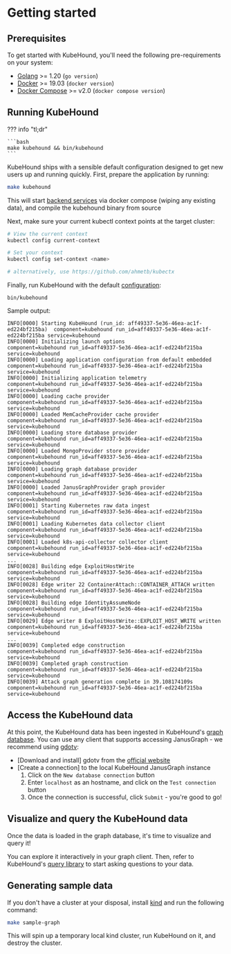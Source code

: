 # Getting started

## Prerequisites

To get started with KubeHound, you'll need the following pre-requirements on your system:

- [Golang](https://go.dev/doc/install) >= 1.20 (`go version`)
- [Docker](https://docs.docker.com/engine/install/) >= 19.03 (`docker version`)
- [Docker Compose](https://docs.docker.com/compose/compose-file/compose-versioning/) >= v2.0 (`docker compose version`)

## Running KubeHound

??? info "tl;dr"

    ```bash
    make kubehound && bin/kubehound
    ```

KubeHound ships with a sensible default configuration designed to get new users up and running quickly. First, prepare the application by running:

```bash
make kubehound
```

This will start [backend services](../architecture.md) via docker compose (wiping any existing data), and compile the kubehound binary from source

Next, make sure your current kubectl context points at the target cluster:

```bash
# View the current context
kubectl config current-context

# Set your context
kubectl config set-context <name>

# alternatively, use https://github.com/ahmetb/kubectx
```

Finally, run KubeHound with the default [configuration](TODO):

```
bin/kubehound
```

Sample output:

```text
INFO[0000] Starting KubeHound (run_id: aff49337-5e36-46ea-ac1f-ed224bf215ba)  component=kubehound run_id=aff49337-5e36-46ea-ac1f-ed224bf215ba service=kubehound
INFO[0000] Initializing launch options                   component=kubehound run_id=aff49337-5e36-46ea-ac1f-ed224bf215ba service=kubehound
INFO[0000] Loading application configuration from default embedded  component=kubehound run_id=aff49337-5e36-46ea-ac1f-ed224bf215ba service=kubehound
INFO[0000] Initializing application telemetry            component=kubehound run_id=aff49337-5e36-46ea-ac1f-ed224bf215ba service=kubehound
INFO[0000] Loading cache provider                        component=kubehound run_id=aff49337-5e36-46ea-ac1f-ed224bf215ba service=kubehound
INFO[0000] Loaded MemCacheProvider cache provider        component=kubehound run_id=aff49337-5e36-46ea-ac1f-ed224bf215ba service=kubehound
INFO[0000] Loading store database provider               component=kubehound run_id=aff49337-5e36-46ea-ac1f-ed224bf215ba service=kubehound
INFO[0000] Loaded MongoProvider store provider           component=kubehound run_id=aff49337-5e36-46ea-ac1f-ed224bf215ba service=kubehound
INFO[0000] Loading graph database provider               component=kubehound run_id=aff49337-5e36-46ea-ac1f-ed224bf215ba service=kubehound
INFO[0000] Loaded JanusGraphProvider graph provider      component=kubehound run_id=aff49337-5e36-46ea-ac1f-ed224bf215ba service=kubehound
INFO[0001] Starting Kubernetes raw data ingest           component=kubehound run_id=aff49337-5e36-46ea-ac1f-ed224bf215ba service=kubehound
INFO[0001] Loading Kubernetes data collector client      component=kubehound run_id=aff49337-5e36-46ea-ac1f-ed224bf215ba service=kubehound
INFO[0001] Loaded k8s-api-collector collector client     component=kubehound run_id=aff49337-5e36-46ea-ac1f-ed224bf215ba service=kubehound
...
INFO[0028] Building edge ExploitHostWrite                component=kubehound run_id=aff49337-5e36-46ea-ac1f-ed224bf215ba service=kubehound
INFO[0028] Edge writer 22 ContainerAttach::CONTAINER_ATTACH written  component=kubehound run_id=aff49337-5e36-46ea-ac1f-ed224bf215ba service=kubehound
INFO[0028] Building edge IdentityAssumeNode              component=kubehound run_id=aff49337-5e36-46ea-ac1f-ed224bf215ba service=kubehound
INFO[0029] Edge writer 8 ExploitHostWrite::EXPLOIT_HOST_WRITE written  component=kubehound run_id=aff49337-5e36-46ea-ac1f-ed224bf215ba service=kubehound
...
INFO[0039] Completed edge construction                   component=kubehound run_id=aff49337-5e36-46ea-ac1f-ed224bf215ba service=kubehound
INFO[0039] Completed graph construction                  component=kubehound run_id=aff49337-5e36-46ea-ac1f-ed224bf215ba service=kubehound
INFO[0039] Attack graph generation complete in 39.108174109s  component=kubehound run_id=aff49337-5e36-46ea-ac1f-ed224bf215ba service=kubehound
```


## Access the KubeHound data

At this point, the KubeHound data has been ingested in KubeHound's [graph database](../architecture.md). 
You can use any client that supports accessing JanusGraph - we recommend using [gdotv](https://gdotv.com/):

- [Download and install] gdotv from the [official website](https://gdotv.com/)
- [Create a connection] to the local KubeHound JanusGraph instance
  1. Click on the `New database connection` button
  2. Enter `localhost` as an hostname, and click on the `Test connection` button
  3. Once the connection is successful, click `Submit` - you're good to go!

## Visualize and query the KubeHound data

Once the data is loaded in the graph database, it's time to visualize and query it! 

You can explore it interactively in your graph client. Then, refer to KubeHound's [query library](../queries/index.md) to start asking questions to your data.

## Generating sample data

If you don't have a cluster at your disposal, install [kind](https://kind.sigs.k8s.io/#installation-and-usage) and run the following command:

```bash
make sample-graph
```

This will spin up a temporary local kind cluster, run KubeHound on it, and destroy the cluster.

